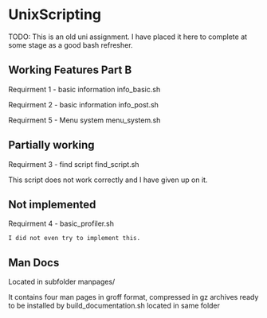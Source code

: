 # UnixScripting

TODO: This is an old uni assignment. I have placed it here to complete at some stage as a good bash refresher.

Working Features Part B
------------------------
Requirment 1 - basic information info_basic.sh

Requirment 2 - basic information info_post.sh

Requirment 5 - Menu system menu_system.sh


Partially working
------------------------
Requirment 3 - find script find_script.sh

This script does not work correctly and I have given up on it.


Not implemented
------------------------

Requirment 4 - basic_profiler.sh

	I did not even try to implement this.



Man Docs
------------------------

Located in subfolder manpages/

It contains four man pages in groff format, compressed in gz archives
ready to be installed by build_documentation.sh located in same folder


